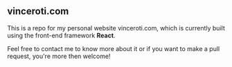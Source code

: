 ## vinceroti.com
This is a repo for my personal website vinceroti.com, which is currently built using the front-end framework **React**.

Feel free to contact me to know more about it or if you want to make a pull request, you're more then welcome!
